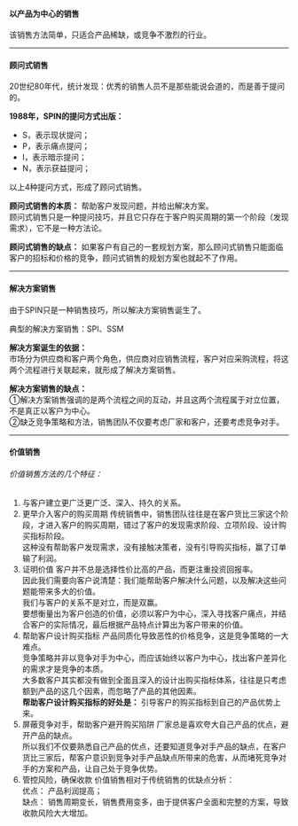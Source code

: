 #### 以产品为中心的销售
该销售方法简单，只适合产品稀缺，或竞争不激烈的行业。      
    
****
	
#### 顾问式销售
20世纪80年代，统计发现：优秀的销售人员不是那些能说会道的，而是善于提问的。       
      
**1988年，SPIN的提问方式出版：**         
- S，表示现状提问；
- P，表示痛点提问；
- I，表示暗示提问；
- N，表示获益提问；

以上4种提问方式，形成了顾问式销售。        

**顾问式销售的本质：** 帮助客户发现问题，并给出解决方案。       
顾问式销售只是一种提问技巧，并且它只存在于客户购买周期的第一个阶段（发现需求），它不是一种方法论。          
       
**顾问式销售的缺点：**   如果客户有自己的一套规划方案，那么顾问式销售只能面临客户的招标和价格的竞争，顾问式销售的规划方案也就起不了作用。       
      
****
	  
#### 解决方案销售
由于SPIN只是一种销售技巧，所以解决方案销售诞生了。      
     
典型的解决方案销售：SPI、SSM        
     
**解决方案诞生的依据：**           
市场分为供应商和客户两个角色，供应商对应销售流程，客户对应采购流程，将这两个流程进行关联起来，就形成了解决方案销售。         
     
**解决方案销售的缺点：**              
①解决方案销售强调的是两个流程之间的互动，并且这两个流程属于对立位置，不是真正以客户为中心。         
②缺乏竞争策略和方法，销售团队不仅要考虑厂家和客户，还要考虑竞争对手。       
     
****
	 
#### 价值销售
###### 价值销售方法的几个特征：
1. 与客户建立更广泛更广泛、深入、持久的关系。
2. 更早介入客户的购买周期
传统销售中，销售团队往往是在客户货比三家这个阶段，才进入客户的购买周期，错过了客户的发现需求阶段、立项阶段、设计购买指标阶段。         
这种没有帮助客户发现需求，没有接触决策者，没有引导购买指标，赢了订单输了利润。      
3. 证明价值
客户并不总是选择性价比高的产品，而更注重投资回报率。         
因此我们需要向客户说清楚：我们能帮助客户解决什么问题，以及解决这些问题能带来多大的价值。        
我们与客户的关系不是对立，而是双赢。      
要想衡量出为客户创造的价值，必须以客户为中心，深入寻找客户痛点，并结合客户的实际情况，最后根据产品特点计算出为客户带来的价值。         
4. 帮助客户设计购买指标
产品同质化导致恶性的价格竞争，这是竞争策略的一大难点。        
竞争策略并非以竞争对手为中心，而应该始终以客户为中心，找出客户差异化的需求才是竞争的本质。        
大多数客户其实都没有做到全面且深入的设计出购买指标体系，往往是只考虑额到产品的这几个因素，而忽略了产品的其他因素。        
**帮助客户设计购买指标的好处是：**    引导客户的购买指标到自己的产品优势上来。      
5. 屏蔽竞争对手，帮助客户避开购买陷阱
厂家总是喜欢夸大自己产品的优点，避开产品的缺点。        
所以我们不仅要熟悉自己产品的优点，还要知道竞争对手产品的缺点，在客户货比三家后，帮客户意识到竞争对手产品缺点所带来的危害，从而堵死竞争对手的方案和产品，让自己处于竞争优势。        
6. 管控风险，确保收款
价值销售相对于传统销售的优缺点分析：          
优点： 产品利润提高；       
缺点： 销售周期变长，销售费用变多，由于提供客户全面和完整的方案，导致收款风险大大增加。